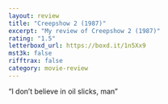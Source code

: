 ```yaml
---
layout: review
title: "Creepshow 2 (1987)"
excerpt: "My review of Creepshow 2 (1987)"
rating: "1.5"
letterboxd_url: https://boxd.it/1n5Xx9
mst3k: false
rifftrax: false
category: movie-review
---
```


“I don’t believe in oil slicks, man”
